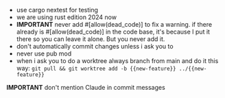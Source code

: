 - use cargo nextest for testing
- we are using rust edition 2024 now
- **IMPORTANT** never add #[allow(dead_code)] to fix a warning. if there already is #[allow(dead_code)] in the code base, it's because I put it there so you can leave it alone. But you never add it.
- don't automatically commit changes unless i ask you to
- never use pub mod
- when i ask you to do a worktree always branch from main and do it this way:  `git pull && git worktree add -b {{new-feature}} ../{{new-feature}}`

**IMPORTANT** don't mention Claude in commit messages
